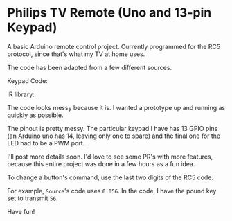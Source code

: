 # Philips TV Remote (Uno and 13-pin Keypad)

A basic Arduino remote control project. Currently programmed for the RC5 protocol, since that's what my TV at home uses.

The code has been adapted from a few different sources.

Keypad Code:

IR library:

The code looks messy because it is. I wanted a prototype up and running as quickly as possible.

The pinout is pretty messy. The particular keypad I have has 13 GPIO pins (an Arduino uno has 14, leaving only one to spare) and the final one for the LED had to be a PWM port. 

I'll post more details soon. I'd love to see some PR's with more features, because this entire project was done in a few hours as a fun idea.

To change a button's command, use the last two digits of the RC5 code.

For example, `Source`'s code uses `0.056`. In the code, I have the pound key set to transmit `56`.

Have fun!

